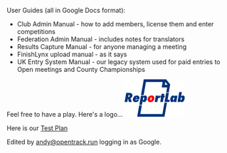 <!-- TITLE: OpenTrack Documentation -->
<!-- SUBTITLE: How to do everything -->

User Guides (all in Google Docs format):
* Club Admin Manual - how to add members, license them and enter competitions
* Federation Admin Manual - includes notes for translators
* Results Capture Manual - for anyone managing a meeting
* FinishLynx upload manual - as it says
* UK Entry System Manual - our legacy system used for paid entries to Open meetings and County Championships

Feel free to have a play.  Here's a logo...
![Rl Logo](/uploads/rl-logo.png "Rl Logo")

Here is our [Test Plan](test-plan)

Edited by andy@opentrack.run logging in as Google.